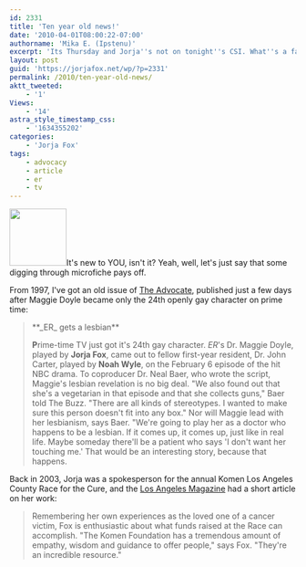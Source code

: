 ```yaml
---
id: 2331
title: 'Ten year old news!'
date: '2010-04-01T08:00:22-07:00'
authorname: 'Mika E. (Ipstenu)'
excerpt: 'Its Thursday and Jorja''s not on tonight''s CSI. What''s a fan to do?  How about reading The Advocate from 1997 and Los Angeles Magazine from 2003?'
layout: post
guid: 'https://jorjafox.net/wp/?p=2331'
permalink: /2010/ten-year-old-news/
aktt_tweeted:
    - '1'
Views:
    - '14'
astra_style_timestamp_css:
    - '1634355202'
categories:
    - 'Jorja Fox'
tags:
    - advocacy
    - article
    - er
    - tv
---
```


<a href="//static.jorjafox.net/wordpress/2010/03/MaggieDoyle.jpg"><img src="//static.jorjafox.net/wordpress/2010/03/MaggieDoyle-100x100.jpg" alt="" title="MaggieDoyle" width="100" height="100" class="alignleft size-thumbnail wp-image-2332" /></a>It's new to YOU, isn't it?  Yeah, well, let's just say that some digging through microfiche pays off.

From 1997, I've got an old issue of <a href="https://jorjafox.net/wiki/The_Advocate_%2818_March_1997%29">The Advocate</a>, published just a few days after Maggie Doyle became only the 24th openly gay character on prime time:
<blockquote>**_ER_ gets a lesbian**

**P**rime-time TV just got it's 24th gay character. _ER_'s Dr. Maggie Doyle, played by **Jorja Fox**, came out to fellow first-year resident, Dr. John Carter, played by **Noah Wyle**, on the February 6 episode of the hit NBC drama.  To coproducer Dr. Neal Baer, who wrote the script, Maggie's lesbian revelation is no big deal.  "We also found out that she's a vegetarian in that episode and that she collects guns," Baer told The Buzz.  "There are all kinds of stereotypes. I wanted to make sure this person doesn't fit into any box."  Nor will Maggie lead with her lesbianism, says Baer.  "We're going to play her as a doctor who happens to be a lesbian.  If it comes up, it comes up, just like in real life.  Maybe someday there'll be a patient who says 'I don't want her touching me.'  That would be an interesting story, because that happens.</blockquote>

Back in 2003, Jorja was a spokesperson for the annual Komen Los Angeles County Race for the Cure, and the <a href="https://jorjafox.net/wiki/Los_Angeles_Magazine_%28October_2003%29">Los Angeles Magazine</a> had a short article on her work:
<blockquote>Remembering her own experiences as the loved one of a cancer victim, Fox is enthusiastic about what funds raised at the Race can accomplish.  "The Komen Foundation has a tremendous amount of empathy, wisdom and guidance to offer people," says Fox.  "They're an incredible resource."</blockquote>
